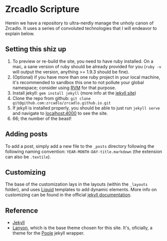 # Zrcadlo Scripture

Herein we have a repository to ultra-nerdly manage the unholy canon of Zrcadlo. It uses a series of convoluted technologies that I will endeavor to explain below.

## Setting this shiz up

1. To preview or re-build the site, you need to have ruby installed. On a mac, a sane version of ruby should be already provided for you (`ruby -v` will output the version, anything >= 1.9.3 should be fine). 
2. (Optional) if you have more than one ruby project in your local machine, it's recommended to sandbox this one to not pollute your global namespace; consider using [RVM](http://rvm.io/rvm/install) for that purpose.
3. Install jekyll: `gem install jekyll` (more info at the [jekyll site](http://jekyllrb.com/))
4. Clone the repo from github: `git clone git@github.com:zrcadlo/zrcadlo.github.io.git`
5. If jekyll is installed properly, you should be able to just run `jekyll serve` and navigate to [localhost:4000](localhost:4000) to see the site.
6. 66; the number of the beast!

## Adding posts

To add a post, simply add a new file to the `_posts` directory following the following naming convention: `YEAR-MONTH-DAY-title.markdown` (the extension can also be `.textile`). 

## Customizing

The base of the customization lays in the layouts (within the `_layouts` folder), and uses [Liquid](http://wiki.shopify.com/Liquid) templates to add dynamic elements. More info on customizing can be found in the official [jekyll documentation](http://jekyllrb.com/docs/templates/). 


## Reference

* [Jekyll](http://jekyllrb.com/)
* [Lanyon](https://github.com/poole/lanyon), which is the base theme chosen for this site. It's, oficially, a theme for the [Poole](https://github.com/poole/poole) jekyll wrapper.
